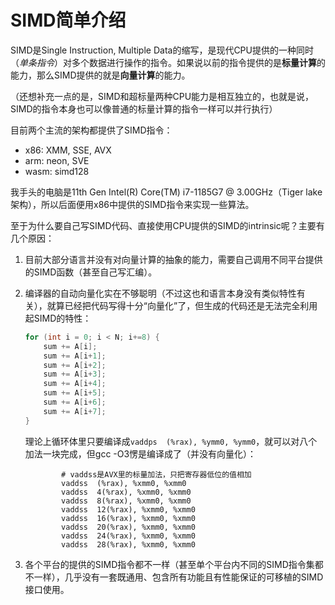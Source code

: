 # SIMD简单介绍

SIMD是Single Instruction, Multiple Data的缩写，是现代CPU提供的一种同时（*单条指令*）对多个数据进行操作的指令。如果说以前的指令提供的是**标量计算**的能力，那么SIMD提供的就是**向量计算**的能力。

（还想补充一点的是，SIMD和超标量两种CPU能力是相互独立的，也就是说，SIMD的指令本身也可以像普通的标量计算的指令一样可以并行执行）



目前两个主流的架构都提供了SIMD指令：

* x86: XMM, SSE, AVX
* arm: neon, SVE
* wasm: simd128



我手头的电脑是11th Gen Intel(R) Core(TM) i7-1185G7 @ 3.00GHz（Tiger lake架构），所以后面便用x86中提供的SIMD指令来实现一些算法。

至于为什么要自己写SIMD代码、直接使用CPU提供的SIMD的intrinsic呢？主要有几个原因：

1. 目前大部分语言并没有对向量计算的抽象的能力，需要自己调用不同平台提供的SIMD函数（甚至自己写汇编）。

2. 编译器的自动向量化实在不够聪明（不过这也和语言本身没有类似特性有关），就算已经把代码写得十分“向量化”了，但生成的代码还是无法完全利用起SIMD的特性：

   ```c
   for (int i = 0; i < N; i+=8) {
       sum += A[i];
       sum += A[i+1];
       sum += A[i+2];
       sum += A[i+3];
       sum += A[i+4];
       sum += A[i+5];
       sum += A[i+6];
       sum += A[i+7];
   }
   ```

   理论上循环体里只要编译成`vaddps  (%rax), %ymm0, %ymm0`，就可以对八个加法一块完成，但gcc -O3愣是编译成了（并没有向量化）：

   ```assembly
           # vaddss是AVX里的标量加法，只把寄存器低位的值相加
           vaddss  (%rax), %xmm0, %xmm0
           vaddss  4(%rax), %xmm0, %xmm0
           vaddss  8(%rax), %xmm0, %xmm0
           vaddss  12(%rax), %xmm0, %xmm0
           vaddss  16(%rax), %xmm0, %xmm0
           vaddss  20(%rax), %xmm0, %xmm0
           vaddss  24(%rax), %xmm0, %xmm0
           vaddss  28(%rax), %xmm0, %xmm0
   ```

3. 各个平台的提供的SIMD指令都不一样（甚至单个平台内不同的SIMD指令集都不一样），几乎没有一套既通用、包含所有功能且有性能保证的可移植的SIMD接口使用。

